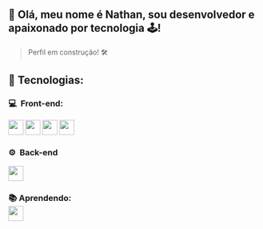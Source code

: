 <h2>👋 Olá, meu nome é Nathan, sou desenvolvedor e apaixonado por tecnologia 🕹️! </h2>

> Perfil em construção! 🛠️

<h2> 🧰&nbsp;Tecnologias: </h2>

<h3> 💻 &nbsp;Front-end:</h3>

 <img src="https://cdn.jsdelivr.net/gh/devicons/devicon/icons/html5/html5-original.svg" width="30" height="30"/> <img src="https://cdn.jsdelivr.net/gh/devicons/devicon/icons/css3/css3-original.svg" width="30" height="30"/>  <img src="https://cdn.jsdelivr.net/gh/devicons/devicon/icons/javascript/javascript-original.svg" width="30" height="30"/>
 <img src="https://cdn.jsdelivr.net/gh/devicons/devicon/icons/react/react-original.svg" width="30" height="30"/> 


<h3>⚙️ &nbsp;Back-end</h3>
 <img src="https://cdn.jsdelivr.net/gh/devicons/devicon/icons/nodejs/nodejs-original.svg" width="30" height="30"/>

<h3>📚 Aprendendo:
 </br>
 <img src="https://cdn.jsdelivr.net/gh/devicons/devicon/icons/mongodb/mongodb-plain-wordmark.svg" width="30" height="30"/>
